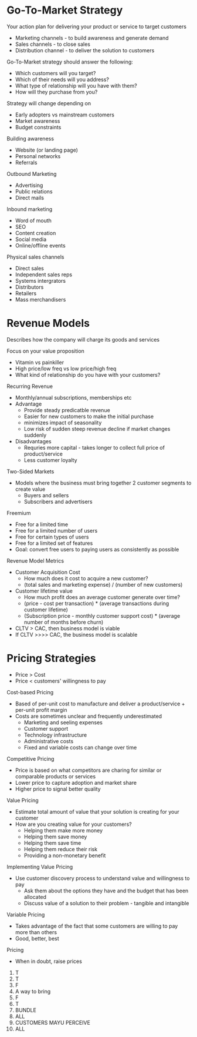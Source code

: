 # Go-To-Market Strategy

Your action plan for delivering your product or service to target customers
- Marketing channels - to build awareness and generate demand
- Sales channels - to close sales
- Distribution channel - to deliver the solution to customers

Go-To-Market strategy should answer the following:
- Which customers will you target?
- Which of their needs will you address?
- What type of relationship will you have with them?
- How will they purchase from you?

Strategy will change depending on 
- Early adopters vs mainstream customers
- Market awareness
- Budget constraints

Building awareness
- Website (or landing page)
- Personal networks
- Referrals

Outbound Marketing
- Advertising
- Public relations
- Direct mails

Inbound marketing
- Word of mouth
- SEO
- Content creation
- Social media
- Online/offline events

Physical sales channels
- Direct sales
- Independent sales reps
- Systems intergrators
- Distributors
- Retailers 
- Mass merchandisers

# Revenue Models
Describes how the company will charge its goods and services

Focus on your value proposition
- Vitamin vs painkiller
- High price/low freq vs low price/high freq
- What kind of relationship do you have with your customers?

Recurring Revenue
- Monthly/annual subscriptions, memberships etc
- Advantage
  - Provide steady predicatble revenue
  - Easier for new customers to make the initial purchase
  - minimizes impact of seasonality
  - Low risk of sudden steep revenue decline if market changes suddenly
- Disadvantages
  - Requries more capital - takes longer to collect full price of product/service
  - Less customer loyalty

Two-Sided Markets
- Models where the business must bring together 2 customer segments to create value
  - Buyers and sellers
  - Subscribers and advertisers

Freemium
- Free for a limited time
- Free for a limited number of users
- Free for certain types of users
- Free for a limited set of features
- Goal: convert free users to paying users as consistently as possible

Revenue Model Metrics
- Customer Acquisition Cost
  - How much does it cost to acquire a new customer?
  - (total sales and marketing expense) / (number of new customers)
- Customer lifetime value
  - How much profit does an average customer generate over time?
  - (price - cost per transaction) * (average transactions during customer lifetime)
  - (Subscription price - monthly customer support cost) * (average number of months before churn)
- CLTV > CAC, then business model is viable
- If CLTV >>>> CAC, the business model is scalable

# Pricing Strategies
- Price > Cost
- Price < customers' willingness to pay

Cost-based Pricing
- Based of per-unit cost  to manufacture and deliver a product/service + per-unit profit margin
- Costs are sometimes unclear and frequently underestimated
  - Marketing and seeling expenses
  - Customer support
  - Technology infrastructure
  - Administrative costs
  - Fixed and variable costs can change over time

Competitive Pricing
- Price is based on what competitors are charing for similar or comparable products or services
- Lower price to capture adoption and market share
- Higher price to signal better quality

Value Pricing
- Estimate total amount of value that your solution is creating for your customer
- How are you creating value for your customers?
  - Helping them make more money
  - Helping them save money
  - Helping them save time
  - Helping them reduce their risk
  - Providing a non-monetary benefit

Implementing Value Pricing
- Use customer discovery process to understand value and willingness to pay
  - Ask them about the options they have and the budget that has been allocated
  - Discuss value of a solution to their problem - tangible and intangible

Variable Pricing
- Takes advantage of the fact that some customers are willing to pay more than others
- Good, better, best

Pricing
- When in doubt, raise prices

1. T
2. T
3. F
4. A way to bring
5. F
6. T
7. BUNDLE
8. ALL
9. CUSTOMERS MAYU PERCEIVE
10. ALL